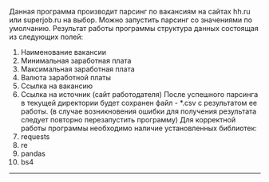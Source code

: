 Данная программа производит парсинг по вакансиям на сайтах hh.ru или superjob.ru на выбор.
Можно запустить парсинг со значениями по умолчанию.
Результат работы программы структура данных состоящая из следующих полей:
1) Наименование вакансии
2) Минимальная заработная плата
3) Максимальная заработная плата
4) Валюта заработной платы
5) Ссылка на вакансию
6) Ссылка на источник (сайт работодателя)
После успешного парсинга в текущей директории будет сохранен файл - *.csv с результатом ее работы.
(в случае возникновения ошибки для получения результата следует повторно перезапустить программу)
Для корректной работы программы необходимо наличие установленных библиотек:
1) requests
2) re
3) pandas
4) bs4
---